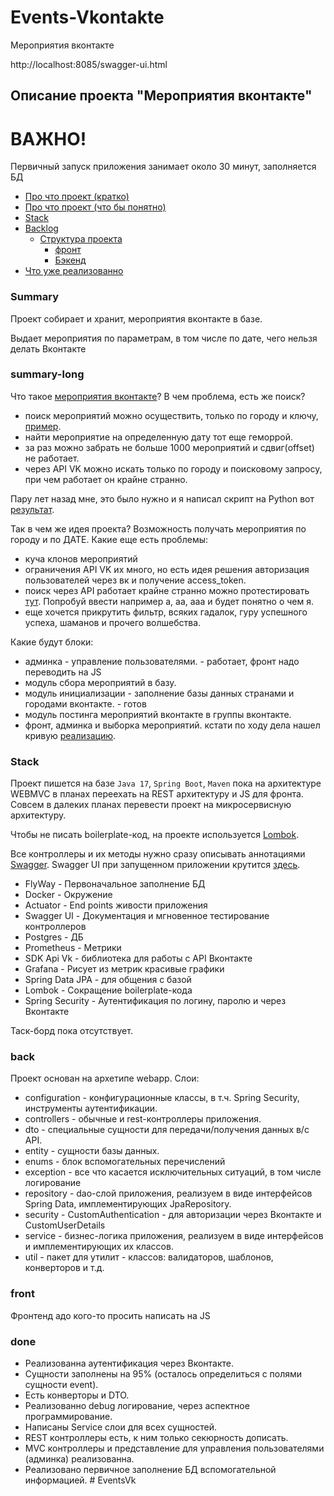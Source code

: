 # Events-Vkontakte

Мероприятия вконтакте

http://localhost:8085/swagger-ui.html

<h2>Описание проекта "Мероприятия вконтакте"</h2>
<h1>ВАЖНО!</h1>
Первичный запуск приложения занимает около 30 минут, заполняется БД 

- [Про что проект (кратко)](#summary)
- [Про что проект (что бы понятно)](#summary-long)
- [Stack](#stack)
- [Backlog](#backlog)
  - [Структура проекта](#project-structure)
    - [фронт](#front)
    - [Бэкенд](#back)
- [Что уже реализованно](#done)


### Summary

Проект собирает и хранит, мероприятия вконтакте в базе.

Выдает мероприятия по параметрам, в том числе по дате, чего нельзя делать Вконтакте


### summary-long

Что такое [мероприятия вконтакте](https://postium.ru/kak-sozdat-i-oformit-meropriyatie-vkontakte/)?
В чем проблема, есть же поиск?

* поиск мероприятий можно осуществить, только по городу и ключу, [пример](https://vk.com/groups?act=catalog&c%5Bcity%5D=1&c%5Bnot_safe%5D=1&c%5Bper_page%5D=40&c%5Bsection%5D=communities&c%5Bskip_catalog%5D=1&c%5Btype%5D=3).
* найти мероприятие на определенную дату тот еще геморрой.
* за раз можно забрать не больше 1000 мероприятий и сдвиг(offset) не работает.
* через API VK можно искать только по городу и поисковому запросу, при чем работает он крайне странно.

Пару лет назад мне, это было нужно и я написал скрипт на Python вот [результат](https://vk.com/all_event_vk_msk).

Так в чем же идея проекта? Возможность получать мероприятия по городу и по ДАТЕ. 
Какие еще есть проблемы:

* куча клонов мероприятий
* ограничения API VK их много, но есть идея решения авторизация пользователей через вк и получение access_token.
* поиск через API работает крайне странно можно протестировать [тут](https://dev.vk.com/ru/method/groups.search). 
Попробуй ввести например а, аа, ааа и будет понятно о чем я.
* еще хочется прикрутить фильтр, всяких гадалок, гуру успешного успеха, шаманов и прочего волшебства.

Какие будут блоки:

* админка - управление пользователями. - работает, фронт надо переводить на JS
* модуль сбора мероприятий в базу.
* модуль инициализации - заполнение базы данных странами и городами вконтакте. - готов
* модуль постинга мероприятий вконтакте в группы вконтакте.
* фронт, админка и выборка мероприятий.
 кстати по ходу дела нашел кривую [реализацию](https://vkevent.ru).

### Stack

Проект пишется на базе `Java 17`, `Spring Boot`, `Maven` пока на архитектуре WEBMVC в планах переехать на REST архитектуру и JS для фронта.
Совсем в далеких планах перевести проект на микросервисную архитектуру.

Чтобы не писать boilerplate-код, на проекте используется [Lombok](https://projectlombok.org/features/all).

Все контроллеры и их методы нужно сразу описывать аннотациями [Swagger](https://docs.swagger.io/swagger-core/v1.5.0/apidocs/allclasses-noframe.html).
Swagger UI при запущенном приложении крутится [здесь](http://localhost:8085/swagger-ui.html).

* FlyWay - Первоначальное заполнение БД
* Docker - Окружение
* Actuator - End points живости приложения
* Swagger UI - Документация и мгновенное тестирование контроллеров
* Postgres - ДБ
* Prometheus - Метрики
* SDK Api Vk - библиотека для работы с API Вконтакте
* Grafana - Рисует из метрик красивые графики
* Spring Data JPA - для общения с базой
* Lombok - Сокращение boilerplate-кода
* Spring Security - Аутентификация по логину, паролю и через Вконтакте

Таск-борд пока отсутствует.

### back

Проект основан на архетипе webapp.
Слои:

* configuration - конфигурационные классы, в т.ч. Spring Security, инструменты аутентификации.
* controllers - обычные и rest-контроллеры приложения.
* dto - специальные сущности для передачи/получения данных в/с API.
* entity - сущности базы данных.
* enums - блок вспомогательных перечислений
* exception - все что касается исключительных ситуаций, в том числе логирование
* repository - dao-слой приложения, реализуем в виде интерфейсов Spring Data, имплементирующих JpaRepository.
* security - CustomAuthentication - для авторизации через Вконтакте и CustomUserDetails
* service - бизнес-логика приложения, реализуем в виде интерфейсов и имплементирующих их классов.
* util - пакет для утилит - классов: валидаторов, шаблонов, конверторов и т.д.


### front
Фронтенд адо кого-то просить написать на JS

### done

* Реализованна аутентификация через Вконтакте.
* Сущности заполнены на 95% (осталось определиться с полями сущности event).
* Есть конверторы и DTO.
* Реализованно debug логирование, через аспектное программирование.
* Написаны Service слои для всех сущностей.
* REST контроллеры есть, к ним только секюрность дописать.
* MVC контроллеры и представление для управления пользователями (админка) реализованна.
* Реализовано первичное заполнение БД вспомогательной информацией.
#   E v e n t s V k  
 